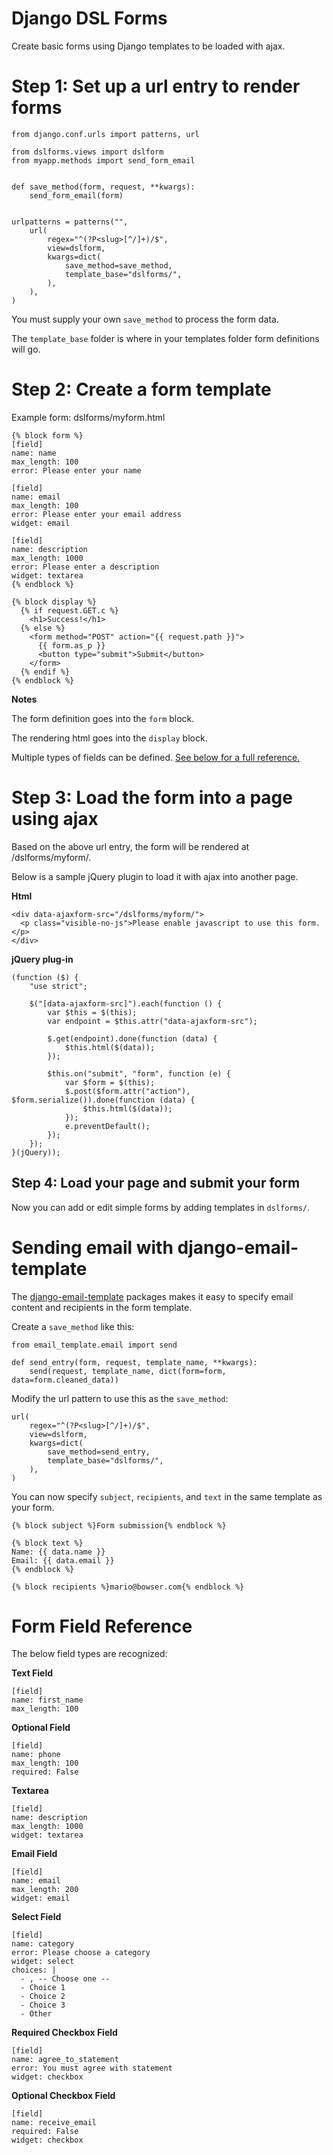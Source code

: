 # Django DSL Forms

Create basic forms using Django templates to be loaded with ajax.


# Step 1: Set up a url entry to render forms

```
from django.conf.urls import patterns, url 

from dslforms.views import dslform
from myapp.methods import send_form_email


def save_method(form, request, **kwargs):
    send_form_email(form)


urlpatterns = patterns("",
    url(
        regex="^(?P<slug>[^/]+)/$",
        view=dslform,
        kwargs=dict(
            save_method=save_method,
            template_base="dslforms/",
        ),  
    ),  
)
```

You must supply your own `save_method` to process the form data.

The `template_base` folder is where in your templates folder form definitions will go.



# Step 2: Create a form template

Example form: dslforms/myform.html

```
{% block form %}
[field]
name: name
max_length: 100
error: Please enter your name

[field]
name: email
max_length: 100
error: Please enter your email address
widget: email
    
[field]
name: description
max_length: 1000
error: Please enter a description
widget: textarea
{% endblock %}

{% block display %}
  {% if request.GET.c %}
    <h1>Success!</h1>
  {% else %}
    <form method="POST" action="{{ request.path }}">
      {{ form.as_p }}
      <button type="submit">Submit</button>
    </form>
  {% endif %}
{% endblock %}
```

**Notes**

The form definition goes into the `form` block.

The rendering html goes into the `display` block.

Multiple types of fields can be defined. <a href="#form-field-reference">See below for a full reference.</a>


# Step 3: Load the form into a page using ajax

Based on the above url entry, the form will be rendered at /dslforms/myform/.

Below is a sample jQuery plugin to load it with ajax into another page.

**Html**

```
<div data-ajaxform-src="/dslforms/myform/">
  <p class="visible-no-js">Please enable javascript to use this form.</p>
</div>
```

**jQuery plug-in**

```
(function ($) {
    "use strict";

    $("[data-ajaxform-src]").each(function () {
        var $this = $(this);
        var endpoint = $this.attr("data-ajaxform-src");

        $.get(endpoint).done(function (data) {
            $this.html($(data));
        });

        $this.on("submit", "form", function (e) {
            var $form = $(this);
            $.post($form.attr("action"), $form.serialize()).done(function (data) {
                $this.html($(data));
            });
            e.preventDefault();
        });
    });
}(jQuery));
```

## Step 4: Load your page and submit your form

Now you can add or edit simple forms by adding templates in `dslforms/`.


# Sending email with django-email-template

The <a href="https://github.com/prestontimmons/django-email-template">django-email-template</a> packages makes it easy to specify email content and recipients in the form template.

Create a `save_method` like this:

```
from email_template.email import send

def send_entry(form, request, template_name, **kwargs):
    send(request, template_name, dict(form=form, data=form.cleaned_data))
```

Modify the url pattern to use this as the `save_method`:

```
url(
    regex="^(?P<slug>[^/]+)/$",
    view=dslform,
    kwargs=dict(
        save_method=send_entry,
        template_base="dslforms/",
    ),  
)  
```

You can now specify `subject`, `recipients`, and `text` in the same template as your form.

```
{% block subject %}Form submission{% endblock %}

{% block text %}
Name: {{ data.name }}
Email: {{ data.email }}
{% endblock %}

{% block recipients %}mario@bowser.com{% endblock %}
```

# Form Field Reference

The below field types are recognized:

**Text Field**
```
[field]
name: first_name
max_length: 100
```

**Optional Field**
```
[field]
name: phone
max_length: 100
required: False
```

**Textarea**

```
[field]
name: description
max_length: 1000
widget: textarea
```

**Email Field**

```
[field]
name: email
max_length: 200
widget: email
```

**Select Field**

```
[field]
name: category
error: Please choose a category
widget: select
choices: |
  - , -- Choose one --
  - Choice 1
  - Choice 2
  - Choice 3
  - Other
```

**Required Checkbox Field**

```
[field]
name: agree_to_statement
error: You must agree with statement
widget: checkbox
```

**Optional Checkbox Field**

```
[field]
name: receive_email
required: False
widget: checkbox
```
